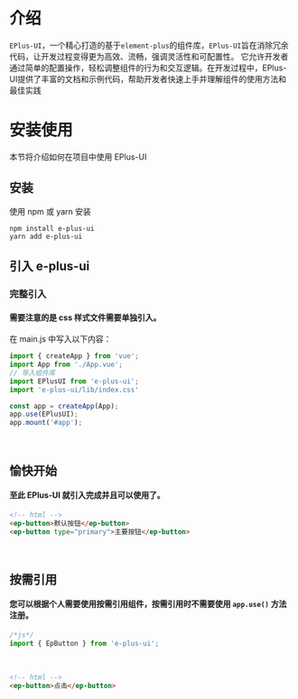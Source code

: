 <!--
 * @Descripttion:
 * @version:
 * @Author: 十三
 * @Date: 2022-10-15 15:45:07
 * @LastEditors: 十三
 * @LastEditTime: 2022-10-18 22:14:16
-->
# 介绍
`EPlus-UI`，一个精心打造的基于`element-plus`的组件库，`EPlus-UI`旨在消除冗余代码，让开发过程变得更为高效、流畅，强调灵活性和可配置性。
它允许开发者通过简单的配置操作，轻松调整组件的行为和交互逻辑。在开发过程中，EPlus-UI提供了丰富的文档和示例代码，帮助开发者快速上手并理解组件的使用方法和最佳实践

# 安装使用

本节将介绍如何在项目中使用 EPlus-UI

## 安装

使用 npm 或 yarn 安装

```
npm install e-plus-ui
yarn add e-plus-ui
```

## 引入 e-plus-ui

### 完整引入

#### 需要注意的是 css 样式文件需要单独引入。

在 main.js 中写入以下内容：

```js
import { createApp } from 'vue';
import App from './App.vue';
// 导入组件库
import EPlusUI from 'e-plus-ui';
import 'e-plus-ui/lib/index.css'

const app = createApp(App);
app.use(EPlusUI);
app.mount('#app');
```

<br/>

## 愉快开始

#### 至此 EPlus-UI 就引入完成并且可以使用了。

```html
<!-- html -->
<ep-button>默认按钮</ep-button>
<ep-button type="primary">主要按钮</ep-button>
```

<br/>

## 按需引用

#### 您可以根据个人需要使用按需引用组件，按需引用时不需要使用 `app.use()` 方法注册。

```js
/*js*/
import { EpButton } from 'e-plus-ui';
```

<br/>

```html
<!-- html -->
<ep-button>点击</ep-button>
```

<br/>

